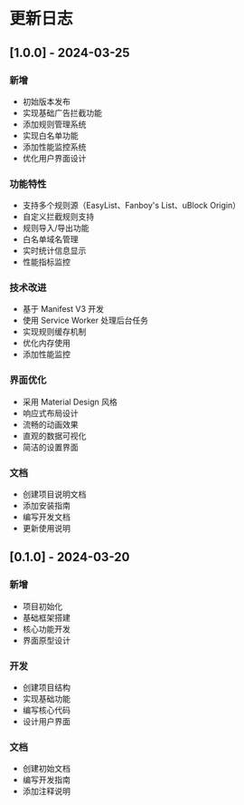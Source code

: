 # 更新日志

## [1.0.0] - 2024-03-25

### 新增
- 初始版本发布
- 实现基础广告拦截功能
- 添加规则管理系统
- 实现白名单功能
- 添加性能监控系统
- 优化用户界面设计

### 功能特性
- 支持多个规则源（EasyList、Fanboy's List、uBlock Origin）
- 自定义拦截规则支持
- 规则导入/导出功能
- 白名单域名管理
- 实时统计信息显示
- 性能指标监控

### 技术改进
- 基于 Manifest V3 开发
- 使用 Service Worker 处理后台任务
- 实现规则缓存机制
- 优化内存使用
- 添加性能监控

### 界面优化
- 采用 Material Design 风格
- 响应式布局设计
- 流畅的动画效果
- 直观的数据可视化
- 简洁的设置界面

### 文档
- 创建项目说明文档
- 添加安装指南
- 编写开发文档
- 更新使用说明

## [0.1.0] - 2024-03-20

### 新增
- 项目初始化
- 基础框架搭建
- 核心功能开发
- 界面原型设计

### 开发
- 创建项目结构
- 实现基础功能
- 编写核心代码
- 设计用户界面

### 文档
- 创建初始文档
- 编写开发指南
- 添加注释说明 